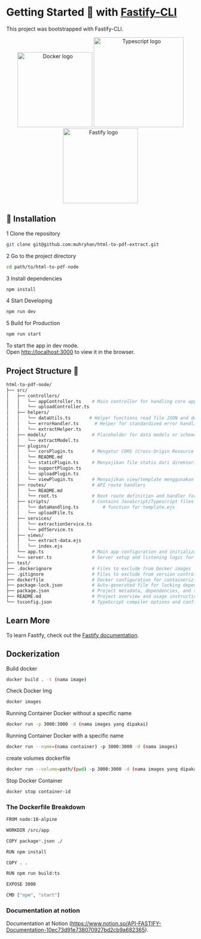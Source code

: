 # Getting Started 🚀 with [Fastify-CLI](https://www.npmjs.com/package/fastify-cli)
This project was bootstrapped with Fastify-CLI.

<div align="center" valign="middle">
<img src="https://www.vectorlogo.zone/logos/docker/docker-official.svg" alt="Docker logo" width="200"/>
<img src="http://mherman.org/assets/img/blog/typescript-logo.png" alt="Typescript logo" width="240"/>
<img src="https://cdn.icon-icons.com/icons2/3913/PNG/512/fastify_logo_icon_248574.png" alt="Fastify logo" width="200"/>
</div>

## 🚀 Installation
1 Clone the repository
```sh
git clone git@github.com:muhryhan/html-to-pdf-extract.git
```
2 Go to the project directory
```sh
cd path/to/html-to-pdf-node
```
3 Install dependencies
```sh
npm install
```
4 Start Developing
```sh
npm run dev
```
5 Build for Production
```sh
npm run start
```

To start the app in dev mode.\
Open [http://localhost:3000](http://localhost:3000) to view it in the browser.

## Project Structure 📁
```bash
html-to-pdf-node/
├── src/                        
│   ├── controllers/            
│   │   └── appController.ts    # Main controller for handling core application logic
│   │   └── uploadController.ts
│   ├── helpers/                
│   │   └── dataUtils.ts       # Helper functions read file JSON and decode base64
│   │   └── errorHandler.ts      # Helper for standardized error handling
│   │   └── extractHelper.ts
│   ├── models/                 # Placeholder for data models or schema definitions (if needed)
│   │   └── extractModel.ts
│   ├── plugins/                
│   │   └── corsPlugin.ts       # Mengatur CORS (Cross-Origin Resource Sharing) untuk aplikasi
│   │   └── README.md           
│   │   └── staticPlugin.ts     # Menyajikan file statis dari direktori    
│   │   └── supportPlugin.ts
│   │   └── uploadPlugin.ts
│   │   └── viewPlugin.ts       # Menyajikan view/template menggunakan EJS sebagai templating engine   
│   ├── routes/                 # API route handlers
│   │   └── README.md           
│   │   └── root.ts             # Root route definition and handler for base API endpoint
│   ├── scripts/                # Contains JavaScript/Typescript files or utilities
│   │   └── dataHandling.ts         # function for template.ejs
│   │   └── uploadFile.ts
│   ├── services/
│   │   └── extractionService.ts               
│   │   └── pdfService.ts
│   ├── views/
│   │   └── extract-data.ejs
│   │   └── index.ejs
│   └── app.ts                  # Main app configuration and initialization entry point
│   └── server.ts               # Server setup and listening logic for Fastify
├── test/                       
├── .dockerignore               # Files to exclude from Docker images
├── .gitignore                  # Files to exclude from version control
├── dockerfile                  # Docker configuration for containerizing the app
├── package-lock.json           # Auto-generated file for locking dependencies versions
├── package.json                # Project metadata, dependencies, and scripts
├── README.md                   # Project overview and usage instructions
└── tsconfig.json               # TypeScript compiler options and configuration
```

## Learn More
To learn Fastify, check out the [Fastify documentation](https://fastify.dev/docs/latest/).

## Dockerization
Build docker
```bash
docker build . -t (nama image)
```
Check Docker Img
```bash
docker images
```
Running Container Docker without a specific name
```bash
docker run -p 3000:3000 -d (nama images yang dipakai)
```
Running Container Docker with a specific name
```bash
docker run --name=(nama container) -p 3000:3000 -d (nama images)
```
create volumes dockerfile
```bash
docker run --volume=path/(pwd) -p 3000:3000 -d (nama images yang dipakai)
```
Stop Docker Container
```bash
docker stop container-id
```


### The Dockerfile Breakdown
```bash
FROM node:18-alpine

WORKDIR /src/app

COPY package*.json ./

RUN npm install

COPY . .

RUN npm run build:ts

EXPOSE 3000

CMD ["npm", "start"]
```



### Documentation at notion
Documentation at Notion (https://www.notion.so/API-FASTIFY-Documentation-10ec73d91e738070927bd2cb9a682365).